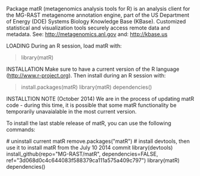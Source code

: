 Package matR (metagenomics analysis tools for R) is an analysis client for the 
MG-RAST metagenome annotation engine, part of the US Department of Energy (DOE)
Systems Biology Knowledge Base (KBase).  Customized statistical and visualization
tools securely access remote data and metadata.
See: http://metagenomics.anl.gov
and: http://kbase.us

LOADING
During an R session, load matR with:
> library(matR)

INSTALLATION
Make sure to have a current version of the R language (http://www.r-project.org).
Then install during an R session with:
> install.packages(matR)
> library(matR)
> dependencies()

INSTALLTION NOTE (October 2014)
We are in the process of updating matR code - during this time, it is possible that 
some matR functionality be temporarily unavaialable in the most current version.

To install the last stable release of matR, you can use the following commands:

\# uninstall current matR
remove.packages("matR")
\# install devtools, then use it to install matR from the July 10 2014 commit
library(devtools)
install_github(repo="MG-RAST/matR", dependencies=FALSE, ref="3d068d0c4c644083f588379ca111a575a409c797")
library(matR)
dependencies()
